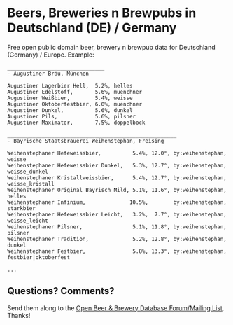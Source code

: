 # Beers, Breweries n Brewpubs in Deutschland (DE) / Germany


Free open public domain beer, brewery n brewpub data for Deutschland (Germany) / Europe.
Example:

~~~
_______________________________
- Augustiner Bräu, München

Augustiner Lagerbier Hell,  5.2%, helles
Augustiner Edelstoff,       5.6%, muenchner
Augustiner Weißbier,        5.4%, weisse
Augustiner Oktoberfestbier, 6.0%, muenchner
Augustiner Dunkel,          5.6%, dunkel
Augustiner Pils,            5.6%, pilsner
Augustiner Maximator,       7.5%, doppelbock

______________________________________________________
- Bayrische Staatsbrauerei Weihenstephan, Freising

Weihenstephaner Hefeweissbier,          5.4%, 12.0°, by:weihenstephan, weisse
Weihenstephaner Hefeweissbier Dunkel,   5.3%, 12.7°, by:weihenstephan, weisse_dunkel
Weihenstephaner Kristallweissbier,      5.4%, 12.7°, by:weihenstephan, weisse_kristall
Weihenstephaner Original Bayrisch Mild, 5.1%, 11.6°, by:weihenstephan, helles
Weihenstephaner Infinium,              10.5%,        by:weihenstephan, starkbier
Weihenstephaner Hefeweissbier Leicht,   3.2%,  7.7°, by:weihenstephan, weisse_leicht
Weihenstephaner Pilsner,                5.1%, 11.8°, by:weihenstephan, pilsner
Weihenstephaner Tradition,              5.2%, 12.8°, by:weihenstephan, dunkel
Weihenstephaner Festbier,               5.8%, 13.3°, by:weihenstephan, festbier|oktoberfest

...
~~~

## Questions? Comments?

Send them along to the
[Open Beer & Brewery Database Forum/Mailing List](http://groups.google.com/group/beerdb).
Thanks!